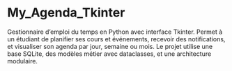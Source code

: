 # My_Agenda_Tkinter
Gestionnaire d’emploi du temps en Python avec interface Tkinter. Permet à un étudiant de planifier ses cours et événements, recevoir des notifications, et visualiser son agenda par jour, semaine ou mois. Le projet utilise une base SQLite, des modèles métier avec dataclasses, et une architecture modulaire.
